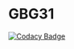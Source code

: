 # GBG31

[![Codacy Badge](https://api.codacy.com/project/badge/Grade/0c27f069f65442148004c9d98f0aa76b)](https://app.codacy.com/app/BinetaGueye/GBG31?utm_source=github.com&utm_medium=referral&utm_content=BinetaGueye/GBG31&utm_campaign=Badge_Grade_Settings)